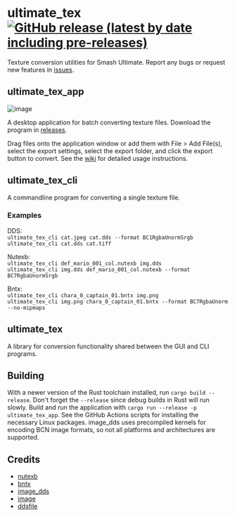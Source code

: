 # ultimate_tex [![GitHub release (latest by date including pre-releases)](https://img.shields.io/github/v/release/ScanMountGoat/ultimate_tex?include_prereleases)](https://github.com/ScanMountGoat/ultimate_tex/releases/latest)
Texture conversion utilities for Smash Ultimate. Report any bugs or request new features in [issues](https://github.com/ScanMountGoat/ultimate_tex/issues).

## ultimate_tex_app
![image](https://github.com/ScanMountGoat/ultimate_tex/assets/23301691/0c38e6de-6800-42c3-b250-efcf4d3cb490)

A desktop application for batch converting texture files. Download the program in [releases](https://github.com/ScanMountGoat/ultimate_tex/releases).

Drag files onto the application window or add them with File > Add File(s), select the export settings, select the export folder, and click the export button to convert. See the [wiki](https://github.com/ScanMountGoat/ultimate_tex/wiki) for detailed usage instructions. 

## ultimate_tex_cli
A commandline program for converting a single texture file.

### Examples
DDS:  
`ultimate_tex_cli cat.jpeg cat.dds --format BC1RgbaUnormSrgb`  
`ultimate_tex_cli cat.dds cat.tiff`  

Nutexb:  
`ultimate_tex_cli def_mario_001_col.nutexb img.dds`  
`ultimate_tex_cli img.dds def_mario_001_col.nutexb --format BC7RgbaUnormSrgb`  

Bntx:  
`ultimate_tex_cli chara_0_captain_01.bntx img.png`  
`ultimate_tex_cli img.png chara_0_captain_01.bntx --format BC7RgbaUnorm --no-mipmaps`  

## ultimate_tex
A library for conversion functionality shared between the GUI and CLI programs.

## Building
With a newer version of the Rust toolchain installed, run `cargo build --release`. Don't forget the `--release` since debug builds in Rust will run slowly. Build and run the application with `cargo run --release -p ultimate_tex_app`. See the GitHub Actions scripts for installing the necessary Linux packages. image_dds uses precompiled kernels for encoding BCN image formats, so not all platforms and architectures are supported. 

## Credits
- [nutexb](https://github.com/jam1garner/nutexb)
- [bntx](https://github.com/ScanMountGoat/bntx)
- [image_dds](https://github.com/ScanMountGoat/image_dds)
- [image](https://crates.io/crates/image)
- [ddsfile](https://crates.io/crates/ddsfile)
